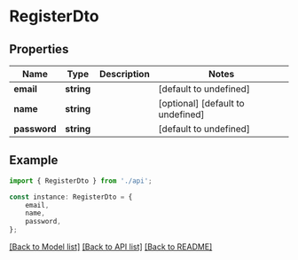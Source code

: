 # RegisterDto


## Properties

Name | Type | Description | Notes
------------ | ------------- | ------------- | -------------
**email** | **string** |  | [default to undefined]
**name** | **string** |  | [optional] [default to undefined]
**password** | **string** |  | [default to undefined]

## Example

```typescript
import { RegisterDto } from './api';

const instance: RegisterDto = {
    email,
    name,
    password,
};
```

[[Back to Model list]](../README.md#documentation-for-models) [[Back to API list]](../README.md#documentation-for-api-endpoints) [[Back to README]](../README.md)
